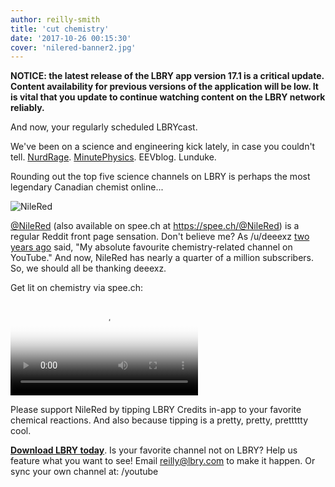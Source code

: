 ```yaml
---
author: reilly-smith
title: 'cut chemistry'
date: '2017-10-26 00:15:30'
cover: 'nilered-banner2.jpg'
---
```


<b>NOTICE: the latest release of the LBRY app version 17.1 is a critical update. Content availability for previous versions of the application will be low. It is vital that you update to continue watching content on the LBRY network reliably.</b>

And now, your regularly scheduled LBRYcast.

We've been on a science and engineering kick lately, in case you couldn't tell. [NurdRage](https://spee.ch/@NurdRage). [MinutePhysics](https://spee.ch/@MinutePhysics). EEVblog. Lunduke.

Rounding out the top five science channels on LBRY is perhaps the most legendary Canadian chemist online...

![NileRed](/img/news/nilered-inline.jpg)

[@NileRed](https://open.lbry.com/%40NileRed) (also available on spee.ch at https://spee.ch/@NileRed) is a regular Reddit front page sensation. Don't believe me? As /u/deeexz [two years ago](https://www.reddit.com/r/chemistry/comments/3lgk8f/my_absolute_favourite_chemistryrelated_channel_on/?st=j98pwzbq&sh=a9b568e6) said, "My absolute favourite chemistry-related channel on YouTube." And now, NileRed has nearly a quarter of a million subscribers. So, we should all be thanking deeexz.

Get lit on chemistry via spee.ch:

<video controls poster="https://berk.ninja/thumbnails/5ZrfNAHDjWU" src="https://spee.ch/1fe933b8c0709dcc035ec4df73e3b0f63ba5d112/red-phosphorus-from-matchboxes.mp4"/></video>

Please support NileRed by tipping LBRY Credits in-app to your favorite chemical reactions. And also because tipping is a pretty, pretty, prettttty cool.

[**Download LBRY today**](/get). Is your favorite channel not on LBRY? Help us feature what you want to see! Email [reilly@lbry.com](mailto:reilly@lbry.com) to make it happen. Or sync your own channel at: /youtube
